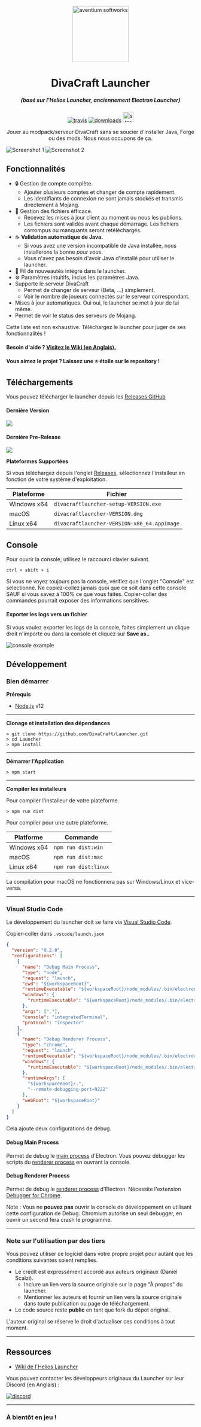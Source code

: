 <p align="center"><img src="./app/assets/images/SealCircle.png" width="150px" height="150px" alt="aventium softworks"></p>

<h1 align="center">DivaCraft Launcher</h1>

<em><h5 align="center">(basé sur l'Helios Launcher, anciennement Electron Launcher)</h5></em>

[<p align="center"><img src="https://img.shields.io/travis/DivaCraft/Launcher.svg?style=for-the-badge" alt="travis">](https://travis-ci.org/github/DivaCraft/Launcher) [<img src="https://img.shields.io/github/downloads/DivaCraft/Launcher/total.svg?style=for-the-badge" alt="downloads">](https://github.com/DivaCraft/Launcher/releases) <img src="https://forthebadge.com/images/badges/winter-is-coming.svg"  height="28px" alt="stark"></p>

<p align="center">Jouer au modpack/serveur DivaCraft sans se soucier d'installer Java, Forge ou des mods. Nous nous occupons de ça.</p>

![Screenshot 1](https://i.imgur.com/gPDyCcx.png)
![Screenshot 2](https://i.imgur.com/c0T8u91.jpg)

## Fonctionnalités

* 🔒 Gestion de compte complète.
  * Ajouter plusieurs comptes et changer de compte rapidement.
  * Les identifiants de connexion ne sont jamais stockés et transmis directement à Mojang.
* 📂 Gestion des fichiers éfficace.
  * Recevez les mises à jour client au moment ou nous les publions.
  * Les fichiers sont validés avant chaque démarrage. Les fichiers corrompus ou manquants seront retéléchargés.
* ☕ **Validation automatique de Java.**
  * Si vous avez une version incompatible de Java installée, nous installerons la bonne *pour vous*.
  * Vous n'avez pas besoin d'avoir Java d'installé pour utiliser le launcher.
* 📰 Fil de nouveautés intégré dans le launcher.
* ⚙️ Paramètres intuitifs, inclus les paramètres Java.
* Supporte le serveur DivaCraft
  * Permet de changer de serveur (Beta, ...) simplement.
  * Voir le nombre de joueurs connectés sur le serveur correspondant.
* Mises à jour automatiques. Oui oui, le launcher se met à jour de lui même.
* Permet de voir le status des serveurs de Mojang.

Cette liste est non exhaustive. Téléchargez le launcher pour juger de ses fonctionnalités !

#### Besoin d'aide ? [Visitez le Wiki (en Anglais).][wiki]

#### Vous aimez le projet ? Laissez une ⭐ étoile sur le repository !

## Téléchargements

Vous pouvez télécharger le launcher depuis les [Releases GitHub](https://github.com/DivaCraft/Launcher/releases)

#### Dernière Version

[![](https://img.shields.io/github/release/DivaCraft/Launcher.svg?style=flat-square)](https://github.com/DivaCraft/Launcher/releases/latest)

#### Dernière Pre-Release
[![](https://img.shields.io/github/release/DivaCraft/Launcher/all.svg?style=flat-square)](https://github.com/DivaCraft/Launcher/releases)

**Plateformes Supportées**

Si vous téléchargez depuis l'onglet [Releases](https://github.com/DivaCraft/Launcher/releases), sélectionnez l'installeur en fonction de votre système d'exploitation.

| Plateforme | Fichier |
| -------- | ---- |
| Windows x64 | `divacraftlauncher-setup-VERSION.exe` |
| macOS | `divacraftlauncher-VERSION.dmg` |
| Linux x64 | `divacraftlauncher-VERSION-x86_64.AppImage` |

## Console

Pour ouvrir la console, utilisez le raccourci clavier suivant.

```console
ctrl + shift + i
```

Si vous ne voyez toujours pas la console, vérifiez que l'onglet "Console" est sélectionné. Ne copiez-collez jamais quoi que ce soit dans cette console SAUF si vous savez à 100% ce que vous faites. Copier-coller des commandes pourrait exposer des informations sensitives.

#### Exporter les logs vers un fichier

Si vous voulez exporter les logs de la console, faites simplement un clique droit n'importe ou dans la console et cliquez sur **Save as..**

![console example](https://i.imgur.com/T5e73jP.png)


## Développement

### Bien démarrer

**Prérequis**

* [Node.js][nodejs] v12

---

**Clonage et installation des dépendances**

```console
> git clone https://github.com/DivaCraft/Launcher.git
> cd Launcher
> npm install
```

---

**Démarrer l'Application**

```console
> npm start
```

---

**Compiler les installeurs**

Pour compiler l'installeur de votre plateforme.

```console
> npm run dist
```

Pour compiler pour une autre plateforme.

| Platforme    | Commande              |
| ----------- | -------------------- |
| Windows x64 | `npm run dist:win`   |
| macOS       | `npm run dist:mac`   |
| Linux x64   | `npm run dist:linux` |

La compilation pour macOS ne fonctionnera pas sur Windows/Linux et vice-versa.

---

### Visual Studio Code

Le développement du launcher doit se faire via [Visual Studio Code][vscode].

Copier-coller dans `.vscode/launch.json`

```JSON
{
  "version": "0.2.0",
  "configurations": [
    {
      "name": "Debug Main Process",
      "type": "node",
      "request": "launch",
      "cwd": "${workspaceRoot}",
      "runtimeExecutable": "${workspaceRoot}/node_modules/.bin/electron",
      "windows": {
        "runtimeExecutable": "${workspaceRoot}/node_modules/.bin/electron.cmd"
      },
      "args": ["."],
      "console": "integratedTerminal",
      "protocol": "inspector"
    },
    {
      "name": "Debug Renderer Process",
      "type": "chrome",
      "request": "launch",
      "runtimeExecutable": "${workspaceRoot}/node_modules/.bin/electron",
      "windows": {
        "runtimeExecutable": "${workspaceRoot}/node_modules/.bin/electron.cmd"
      },
      "runtimeArgs": [
        "${workspaceRoot}/.",
        "--remote-debugging-port=9222"
      ],
      "webRoot": "${workspaceRoot}"
    }
  ]
}
```

Cela ajoute deux configurations de debug.

#### Debug Main Process

Permet de debug le [main process][mainprocess] d'Electron. Vous pouvez débugger les scripts du [renderer process][rendererprocess] en ouvrant la console.

#### Debug Renderer Process

Permet de debug le [renderer process][rendererprocess] d'Electron. Nécessite l'extension [Debugger for Chrome][chromedebugger].

Note : Vous ne **pouvez pas** ouvrir la console de développement en utilisant cette configuration de Debug. Chromium autorise un seul debugger, en ouvrir un second fera crash le programme.

---

### Note sur l'utilisation par des tiers

Vous pouvez utiliser ce logiciel dans votre propre projet pour autant que les conditions suivantes soient remplies.

* Le crédit est expressément accordé aux auteurs originaux (Daniel Scalzi).
  * Inclure un lien vers la source originale sur la page "À propos" du launcher.
  * Mentionner les auteurs et fournir un lien vers la source originale dans toute publication ou page de téléchargement.
* Le code source reste **public** en tant que fork du dépot original.

L'auteur original se réserve le droit d'actualiser ces conditions à tout moment.

---

## Ressources

* [Wiki de l'Helios Launcher][wiki]

Vous pouvez contacter les développeurs originaux du Launcher sur leur Discord (en Anglais) :

[![discord](https://discordapp.com/api/guilds/211524927831015424/embed.png?style=banner3)][discord]

---

### À bientôt en jeu !


[nodejs]: https://nodejs.org/en/ 'Node.js'
[vscode]: https://code.visualstudio.com/ 'Visual Studio Code'
[mainprocess]: https://electronjs.org/docs/tutorial/application-architecture#main-and-renderer-processes 'Main Process'
[rendererprocess]: https://electronjs.org/docs/tutorial/application-architecture#main-and-renderer-processes 'Renderer Process'
[chromedebugger]: https://marketplace.visualstudio.com/items?itemName=msjsdiag.debugger-for-chrome 'Debugger for Chrome'
[discord]: https://discord.gg/zNWUXdt 'Discord'
[wiki]: https://github.com/dscalzi/HeliosLauncher/wiki 'wiki'
